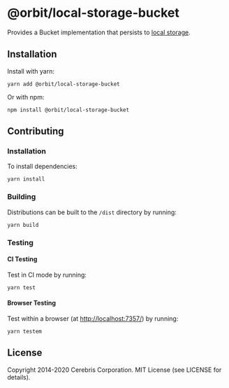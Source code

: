 # @orbit/local-storage-bucket

Provides a Bucket implementation that persists to [local storage](https://developer.mozilla.org/en-US/docs/Web/API/Storage/LocalStorage).

## Installation

Install with yarn:

```
yarn add @orbit/local-storage-bucket
```

Or with npm:

```
npm install @orbit/local-storage-bucket
```

## Contributing

### Installation

To install dependencies:

```
yarn install
```

### Building

Distributions can be built to the `/dist` directory by running:

```
yarn build
```

### Testing

#### CI Testing

Test in CI mode by running:

```
yarn test
```

#### Browser Testing

Test within a browser
(at [http://localhost:7357/](http://localhost:7357/)) by running:

```
yarn testem
```

## License

Copyright 2014-2020 Cerebris Corporation. MIT License (see LICENSE for details).
